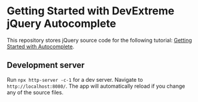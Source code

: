 # Getting Started with DevExtreme jQuery Autocomplete

This repository stores jQuery source code for the following tutorial: [Getting Started with Autocomplete](https://js.devexpress.com/Documentation/Guide/UI_Components/Autocomplete/Getting_Started_with_Autocomplete).

## Development server

Run `npx http-server -c-1` for a dev server. Navigate to `http://localhost:8080/`. The app will automatically reload if you change any of the source files.